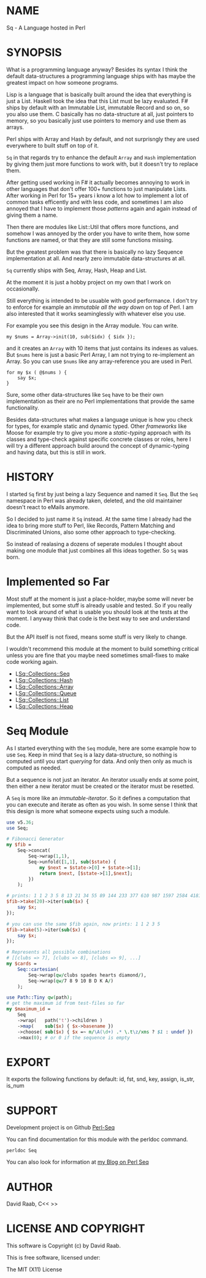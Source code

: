 # NAME

Sq - A Language hosted in Perl

# SYNOPSIS

What is a programming language anyway? Besides its syntax I think the default
data-structures a programming language ships with has maybe the greatest
impact on how someone programs.

Lisp is a language that is basically built around the idea that everything is
just a List. Haskell took the idea that this List must be lazy evaluated.
F# ships by default with an Immutable List, immutable Record and so on,
so you also use them. C basically has no data-structure at all, just pointers
to memory, so you basically just use pointers to memory and use them
as arrays.

Perl ships with Array and Hash by default, and not surprisngly they are
used everywhere to built stuff on top of it.

`Sq` in that regards try to enhance the default `Array` and `Hash`
implementation by giving them just more functions to work with, but it doesn't
try to replace them.

After getting used working in F# it actually becomes annoying to work in other
languages that don't offer 100+ functions to just manipulate Lists. After
working in Perl for 15+ years i know a lot how to implement a lot of common
tasks efficently and with less code, and sometimes I am also annoyed that
I have to implement those *patterns* again and again instead of giving
them a name.

Then there are modules like List::Util that offers more functions, and somehow
I was annoyed by the order you have to write them, how some functions are
named, or that they are still some functions missing.

But the greatest problem was that there is basically no lazy Sequence
implementation at all. And nearly zero immutable data-structures at all.

`Sq` currently ships with Seq, Array, Hash, Heap and List.

At the moment it is just a hobby project on my own that I work on occasionally.

Still everything is intended to be usuable with good performance. I don't
try to enforce for example an *immutable all the way down* on top of Perl. I
am also interested that it works seaminglessly with whatever else you use.

For example you see this design in the Array module. You can write.

    my $nums = Array->init(10, sub($idx) { $idx });

and it creates an `Array` with 10 items that just contains its indexes as
values. But `$nums` here is just a basic Perl Array, I am not trying to
re-implement an Array. So you can use `$nums` like any array-reference
you are used in Perl.

    for my $x ( @$nums ) {
        say $x;
    }

Sure, some other data-structures like `Seq` have to be their own
implementation as their are no Perl implementations that provide the same
functionality.

Besides data-structures what makes a language unique is how you check for
types, for example static and dynamic typed. Other *frameworks* like Moose for
example try to give you more a *static-typing* approach with its classes and
type-check against specific concrete classes or roles, here I will try a
different approach build around the concept of dynamic-typing and having
data, but this is still in work.

# HISTORY

I started `Sq` first by just being a lazy Sequence and named it `Seq`.
But the `Seq` namespace in Perl was already taken, deleted, and the old
maintainer doesn't react to eMails anymore.

So I decided to just name it `Sq` instead. At the same time I already had
the idea to bring more stuff to Perl, like Records, Pattern Matching
and Discriminated Unions, also some other approach to type-checking.

So instead of realasing a dozens of seperate modules I thought about
making one module that just combines all this ideas together. So `Sq` was
born.

# Implemented so Far

Most stuff at the moment is just a place-holder, maybe some will never be
implemented, but some stuff is already usable and tested. So if you really
want to look around of what is usable you should look at the tests at the
moment. I anyway think that code is the best way to see and understand code.

But the API itself is not fixed, means some stuff is very likely to change.

I wouldn't recommend this module at the moment to build something critical
unless you are fine that you maybe need sometimes small-fixes to make code
working again.

* L<Sq::Collections::Seq>
* L<Sq::Collections::Hash>
* L<Sq::Collections::Array>
* L<Sq::Collections::Queue>
* L<Sq::Collections::List>
* L<Sq::Collections::Heap>

# Seq Module

As I started everything with the `Seq` module, here are some example
how to use `Seq`. Keep in mind that `Seq` is a lazy data-structure, so nothing
is computed until you start *querying* for data. And only then only as much
is computed as needed.

But a sequence is not just an iterator. An iterator usually ends at some
point, then either a new iterator must be created or the iterator must be
resetted.

A `Seq` is more like an *immutable-iterator*. So it defines a computation that
you can execute and iterate as often as you wish. In some sense I think
that this design is more what someone expects using such a module.

```perl
use v5.36;
use Seq;

# Fibonacci Generator
my $fib =
    Seq->concat(
        Seq->wrap(1,1),
        Seq->unfold([1,1], sub($state) {
            my $next = $state->[0] + $state->[1];
            return $next, [$state->[1],$next];
        })
    );

# prints: 1 1 2 3 5 8 13 21 34 55 89 144 233 377 610 987 1597 2584 4181 6765
$fib->take(20)->iter(sub($x) {
    say $x;
});

# you can use the same $fib again, now prints: 1 1 2 3 5
$fib->take(5)->iter(sub($x) {
    say $x;
});

# Represents all possible combinations
# [[clubs => 7], [clubs => 8], [clubs => 9], ...]
my $cards =
    Seq::cartesian(
        Seq->wrap(qw/clubs spades hearts diamond/),
        Seq->wrap(qw/7 8 9 10 B D K A/)
    );

use Path::Tiny qw(path);
# get the maximum id from test-files so far
my $maximum_id =
    Seq
    ->wrap(   path('t')->children )
    ->map(    sub($x) { $x->basename })
    ->choose( sub($x) { $x =~ m/\A(\d+) .* \.t\z/xms ? $1 : undef })
    ->max(0); # or 0 if the sequence is empty
```

# EXPORT

It exports the following functions by default: id, fst, snd, key, assign, is_str, is_num

# SUPPORT

Development project is on Github [Perl-Seq](https://github.com/DavidRaab/Seq)

You can find documentation for this module with the perldoc command.

    perldoc Seq

You can also look for information at [my Blog on Perl Seq](https://davidraab.github.io/tags/perl-seq/)

# AUTHOR

David Raab, C<< <davidraab83 at gmail.com> >>

# LICENSE AND COPYRIGHT

This software is Copyright (c) by David Raab.

This is free software, licensed under:

  The MIT (X11) License
